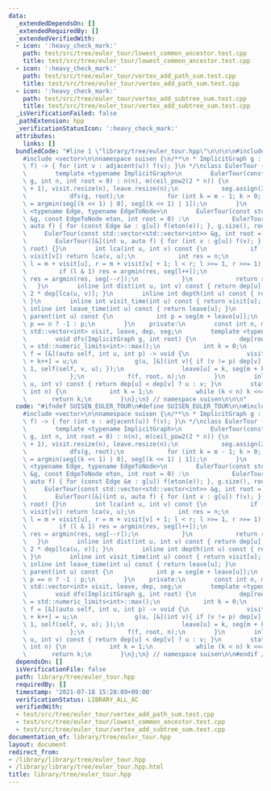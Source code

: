 ```yaml
---
data:
  _extendedDependsOn: []
  _extendedRequiredBy: []
  _extendedVerifiedWith:
  - icon: ':heavy_check_mark:'
    path: test/src/tree/euler_tour/lowest_common_ancestor.test.cpp
    title: test/src/tree/euler_tour/lowest_common_ancestor.test.cpp
  - icon: ':heavy_check_mark:'
    path: test/src/tree/euler_tour/vertex_add_path_sum.test.cpp
    title: test/src/tree/euler_tour/vertex_add_path_sum.test.cpp
  - icon: ':heavy_check_mark:'
    path: test/src/tree/euler_tour/vertex_add_subtree_sum.test.cpp
    title: test/src/tree/euler_tour/vertex_add_subtree_sum.test.cpp
  _isVerificationFailed: false
  _pathExtension: hpp
  _verificationStatusIcon: ':heavy_check_mark:'
  attributes:
    links: []
  bundledCode: "#line 1 \"library/tree/euler_tour.hpp\"\n\n\n\n#include <limits>\n\
    #include <vector>\n\nnamespace suisen {\n/**\n * ImplicitGraph g : (int u, auto\
    \ f) -> { for (int v : adjacent(u)) f(v); }\n */\nclass EulerTour {\n    public:\n\
    \        template <typename ImplicitGraph>\n        EulerTour(const ImplicitGraph\
    \ g, int n, int root = 0) : n(n), m(ceil_pow2(2 * n)) {\n            dep.resize(n\
    \ + 1), visit.resize(n), leave.resize(n);\n            seg.assign(2 * m, n);\n\
    \            dfs(g, root);\n            for (int k = m - 1; k > 0; --k) seg[k]\
    \ = argmin(seg[(k << 1) | 0], seg[(k << 1) | 1]);\n        }\n        template\
    \ <typename Edge, typename EdgeToNode>\n        EulerTour(const std::vector<std::vector<Edge>>\
    \ &g, const EdgeToNode eton, int root = 0) :\n            EulerTour([&](int u,\
    \ auto f) { for (const Edge &e : g[u]) f(eton(e)); }, g.size(), root) {}\n   \
    \     EulerTour(const std::vector<std::vector<int>> &g, int root = 0) :\n    \
    \        EulerTour([&](int u, auto f) { for (int v : g[u]) f(v); }, g.size(),\
    \ root) {}\n        int lca(int u, int v) const {\n            if (visit[u] >\
    \ visit[v]) return lca(v, u);\n            int res = n;\n            for (int\
    \ l = m + visit[u], r = m + visit[v] + 1; l < r; l >>= 1, r >>= 1) {\n       \
    \         if (l & 1) res = argmin(res, seg[l++]);\n                if (r & 1)\
    \ res = argmin(res, seg[--r]);\n            }\n            return res;\n     \
    \   }\n        inline int dist(int u, int v) const { return dep[u] + dep[v] -\
    \ 2 * dep[lca(u, v)]; }\n        inline int depth(int u) const { return dep[u];\
    \ }\n        inline int visit_time(int u) const { return visit[u]; }\n       \
    \ inline int leave_time(int u) const { return leave[u]; }\n        inline int\
    \ parent(int u) const {\n            int p = seg[m + leave[u]];\n            return\
    \ p == n ? -1 : p;\n        }\n    private:\n        const int n, m;\n       \
    \ std::vector<int> visit, leave, dep, seg;\n        template <typename ImplicitGraph>\n\
    \        void dfs(ImplicitGraph g, int root) {\n            dep[root] = 0, dep[n]\
    \ = std::numeric_limits<int>::max();\n            int k = 0;\n            auto\
    \ f = [&](auto self, int u, int p) -> void {\n                visit[u] = k, seg[m\
    \ + k++] = u;\n                g(u, [&](int v){ if (v != p) dep[v] = dep[u] +\
    \ 1, self(self, v, u); });\n                leave[u] = k, seg[m + k++] = p;\n\
    \            };\n            f(f, root, n);\n        }\n        inline int argmin(int\
    \ u, int v) const { return dep[u] < dep[v] ? u : v; }\n        static int ceil_pow2(const\
    \ int n) {\n            int k = 1;\n            while (k < n) k <<= 1;\n     \
    \       return k;\n        }\n};\n} // namespace suisen\n\n\n"
  code: "#ifndef SUISEN_EULER_TOUR\n#define SUISEN_EULER_TOUR\n\n#include <limits>\n\
    #include <vector>\n\nnamespace suisen {\n/**\n * ImplicitGraph g : (int u, auto\
    \ f) -> { for (int v : adjacent(u)) f(v); }\n */\nclass EulerTour {\n    public:\n\
    \        template <typename ImplicitGraph>\n        EulerTour(const ImplicitGraph\
    \ g, int n, int root = 0) : n(n), m(ceil_pow2(2 * n)) {\n            dep.resize(n\
    \ + 1), visit.resize(n), leave.resize(n);\n            seg.assign(2 * m, n);\n\
    \            dfs(g, root);\n            for (int k = m - 1; k > 0; --k) seg[k]\
    \ = argmin(seg[(k << 1) | 0], seg[(k << 1) | 1]);\n        }\n        template\
    \ <typename Edge, typename EdgeToNode>\n        EulerTour(const std::vector<std::vector<Edge>>\
    \ &g, const EdgeToNode eton, int root = 0) :\n            EulerTour([&](int u,\
    \ auto f) { for (const Edge &e : g[u]) f(eton(e)); }, g.size(), root) {}\n   \
    \     EulerTour(const std::vector<std::vector<int>> &g, int root = 0) :\n    \
    \        EulerTour([&](int u, auto f) { for (int v : g[u]) f(v); }, g.size(),\
    \ root) {}\n        int lca(int u, int v) const {\n            if (visit[u] >\
    \ visit[v]) return lca(v, u);\n            int res = n;\n            for (int\
    \ l = m + visit[u], r = m + visit[v] + 1; l < r; l >>= 1, r >>= 1) {\n       \
    \         if (l & 1) res = argmin(res, seg[l++]);\n                if (r & 1)\
    \ res = argmin(res, seg[--r]);\n            }\n            return res;\n     \
    \   }\n        inline int dist(int u, int v) const { return dep[u] + dep[v] -\
    \ 2 * dep[lca(u, v)]; }\n        inline int depth(int u) const { return dep[u];\
    \ }\n        inline int visit_time(int u) const { return visit[u]; }\n       \
    \ inline int leave_time(int u) const { return leave[u]; }\n        inline int\
    \ parent(int u) const {\n            int p = seg[m + leave[u]];\n            return\
    \ p == n ? -1 : p;\n        }\n    private:\n        const int n, m;\n       \
    \ std::vector<int> visit, leave, dep, seg;\n        template <typename ImplicitGraph>\n\
    \        void dfs(ImplicitGraph g, int root) {\n            dep[root] = 0, dep[n]\
    \ = std::numeric_limits<int>::max();\n            int k = 0;\n            auto\
    \ f = [&](auto self, int u, int p) -> void {\n                visit[u] = k, seg[m\
    \ + k++] = u;\n                g(u, [&](int v){ if (v != p) dep[v] = dep[u] +\
    \ 1, self(self, v, u); });\n                leave[u] = k, seg[m + k++] = p;\n\
    \            };\n            f(f, root, n);\n        }\n        inline int argmin(int\
    \ u, int v) const { return dep[u] < dep[v] ? u : v; }\n        static int ceil_pow2(const\
    \ int n) {\n            int k = 1;\n            while (k < n) k <<= 1;\n     \
    \       return k;\n        }\n};\n} // namespace suisen\n\n#endif // SUISEN_EULER_TOUR"
  dependsOn: []
  isVerificationFile: false
  path: library/tree/euler_tour.hpp
  requiredBy: []
  timestamp: '2021-07-18 15:28:09+09:00'
  verificationStatus: LIBRARY_ALL_AC
  verifiedWith:
  - test/src/tree/euler_tour/vertex_add_path_sum.test.cpp
  - test/src/tree/euler_tour/lowest_common_ancestor.test.cpp
  - test/src/tree/euler_tour/vertex_add_subtree_sum.test.cpp
documentation_of: library/tree/euler_tour.hpp
layout: document
redirect_from:
- /library/library/tree/euler_tour.hpp
- /library/library/tree/euler_tour.hpp.html
title: library/tree/euler_tour.hpp
---
```

